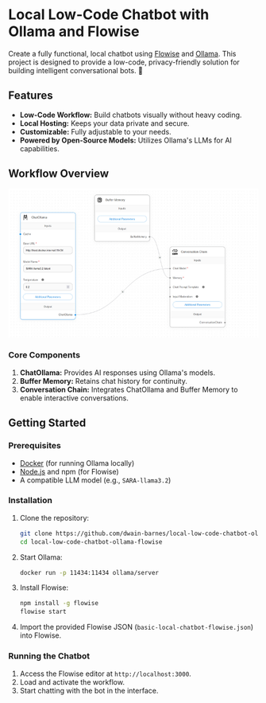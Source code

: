 # Local Low-Code Chatbot with Ollama and Flowise

Create a fully functional, local chatbot using [Flowise](https://flowiseai.com/) and [Ollama](https://ollama.com/). This project is designed to provide a low-code, privacy-friendly solution for building intelligent conversational bots. 🚀

## Features
- **Low-Code Workflow:** Build chatbots visually without heavy coding.
- **Local Hosting:** Keeps your data private and secure.
- **Customizable:** Fully adjustable to your needs.
- **Powered by Open-Source Models:** Utilizes Ollama's LLMs for AI capabilities.

## Workflow Overview
![Workflow Diagram](chatbot_workflow.png)

### Core Components
1. **ChatOllama:** Provides AI responses using Ollama's models.
2. **Buffer Memory:** Retains chat history for continuity.
3. **Conversation Chain:** Integrates ChatOllama and Buffer Memory to enable interactive conversations.

## Getting Started

### Prerequisites
- [Docker](https://www.docker.com/) (for running Ollama locally)
- [Node.js](https://nodejs.org/) and npm (for Flowise)
- A compatible LLM model (e.g., `SARA-llama3.2`)

### Installation
1. Clone the repository:
    ```bash
    git clone https://github.com/dwain-barnes/local-low-code-chatbot-ollama-flowise.git
    cd local-low-code-chatbot-ollama-flowise
    ```
2. Start Ollama:
    ```bash
    docker run -p 11434:11434 ollama/server
    ```
3. Install Flowise:
    ```bash
    npm install -g flowise
    flowise start
    ```
4. Import the provided Flowise JSON (`basic-local-chatbot-flowise.json`) into Flowise.

### Running the Chatbot
1. Access the Flowise editor at `http://localhost:3000`.
2. Load and activate the workflow.
3. Start chatting with the bot in the interface.

